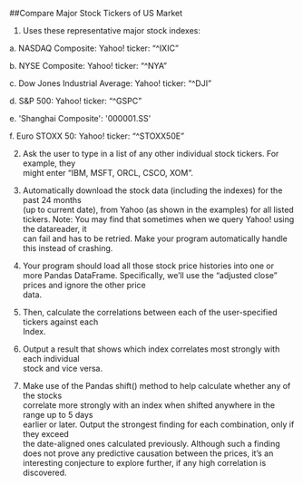
##Compare Major Stock Tickers of US Market

1. Uses	these	representative	major	stock	indexes:

a. NASDAQ	Composite:	Yahoo!	ticker:	“^IXIC”

b. NYSE	Composite:	Yahoo!	ticker:	“^NYA”

c. Dow	Jones	Industrial	Average:	Yahoo!	ticker:	“^DJI”

d. S&P	500:	Yahoo!	ticker:	“^GSPC”

e. 'Shanghai	Composite':	'000001.SS'

f. Euro	STOXX	50:	Yahoo!	ticker:	“^STOXX50E”

2. Ask	the	user	to	type	in a	list	of	any other individual stock	tickers.		For	example,	they	
might	enter	“IBM,	MSFT,	ORCL,	CSCO,	XOM”.

3. Automatically	download	the	stock	data	(including	the	indexes)	for	the	past	24 months	
(up	to	current	date),	from	Yahoo	(as	shown	in	the	examples) for	all	listed	tickers.
Note:	You	may	find	that	sometimes	when	we	query	Yahoo!	using	the	datareader,	it	
can	fail	and	has	to	be	retried.		Make	your	program	automatically	handle	this	instead	
of	crashing.

4. Your	program	should	load	all	those stock	price	histories	into	one	or	more Pandas	
DataFrame. Specifically,	we’ll	use	the	“adjusted	close”	prices and	ignore	the	other	price	
data.

5. Then,	calculate	the	correlations	between	each	of	the	user-specified tickers	against	each	
Index.

6. Output	a	result	that	shows	which	index	correlates	most	strongly	with	each	individual	
stock	and vice	versa.

7. Make	use	of	the	Pandas	shift()	method	to	help	calculate	whether	any	of	the	stocks	
correlate	more	strongly	with	an	index	when	shifted	anywhere	in	the	range	up	to	5 days	
earlier	or	later.		Output	the	strongest	finding	for	each	combination,	only	if	they	exceed	
the	date-aligned	ones	calculated	previously.	Although	such	a	finding	does	not prove	any	
predictive	causation	between	the	prices,	it’s	an	interesting	conjecture	to	explore
further,	if	any	high	correlation	is	discovered.
